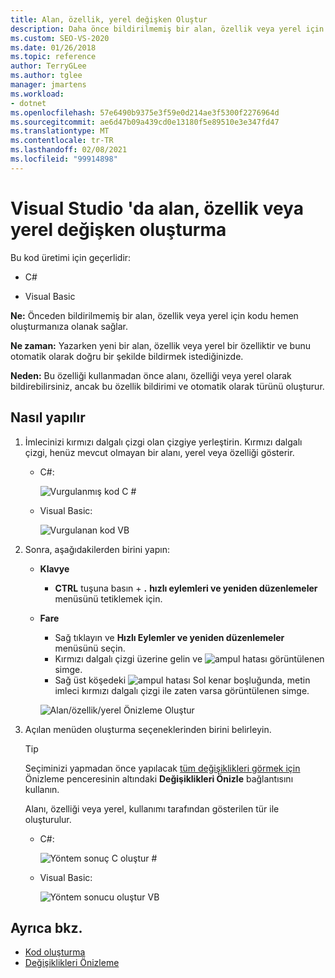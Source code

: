 ```yaml
---
title: Alan, özellik, yerel değişken Oluştur
description: Daha önce bildirilmemiş bir alan, özellik veya yerel için kod oluşturmak üzere hızlı eylemler ve yeniden düzenlemeler menüsünü nasıl kullanacağınızı öğrenin.
ms.custom: SEO-VS-2020
ms.date: 01/26/2018
ms.topic: reference
author: TerryGLee
ms.author: tglee
manager: jmartens
ms.workload:
- dotnet
ms.openlocfilehash: 57e6490b9375e3f59e0d214ae3f5300f2276964d
ms.sourcegitcommit: ae6d47b09a439cd0e13180f5e89510e3e347fd47
ms.translationtype: MT
ms.contentlocale: tr-TR
ms.lasthandoff: 02/08/2021
ms.locfileid: "99914898"
---
```

# <a name="generate-a-field-property-or-local-variable-in-visual-studio"></a>Visual Studio 'da alan, özellik veya yerel değişken oluşturma

Bu kod üretimi için geçerlidir:

- C#

- Visual Basic

**Ne:** Önceden bildirilmemiş bir alan, özellik veya yerel için kodu hemen oluşturmanıza olanak sağlar.

**Ne zaman:** Yazarken yeni bir alan, özellik veya yerel bir özelliktir ve bunu otomatik olarak doğru bir şekilde bildirmek istediğinizde.

**Neden:** Bu özelliği kullanmadan önce alanı, özelliği veya yerel olarak bildirebilirsiniz, ancak bu özellik bildirimi ve otomatik olarak türünü oluşturur.

## <a name="how-to"></a>Nasıl yapılır

1. İmlecinizi kırmızı dalgalı çizgi olan çizgiye yerleştirin. Kırmızı dalgalı çizgi, henüz mevcut olmayan bir alanı, yerel veya özelliği gösterir.

   - C#:

       ![Vurgulanmış kod C #](media/field-highlight-cs.png)

   - Visual Basic:

       ![Vurgulanan kod VB](media/field-highlight-vb.png)

2. Sonra, aşağıdakilerden birini yapın:

   - **Klavye**
      - **CTRL** tuşuna basın + **.** **hızlı eylemleri ve yeniden düzenlemeler** menüsünü tetiklemek için.
   - **Fare**
      - Sağ tıklayın ve **Hızlı Eylemler ve yeniden düzenlemeler** menüsünü seçin.
      - Kırmızı dalgalı çizgi üzerine gelin ve ![ampul hatası](media/error-bulb.png) görüntülenen simge.
      - Sağ üst köşedeki ![ampul hatası](media/error-bulb.png) Sol kenar boşluğunda, metin imleci kırmızı dalgalı çizgi ile zaten varsa görüntülenen simge.

      ![Alan/özellik/yerel Önizleme Oluştur](media/field-preview-cs.png)

3. Açılan menüden oluşturma seçeneklerinden birini belirleyin.

   > [!TIP]
   > Seçiminizi yapmadan önce yapılacak [tüm değişiklikleri görmek için](../../ide/preview-changes.md) Önizleme penceresinin altındaki **Değişiklikleri Önizle** bağlantısını kullanın.

   Alanı, özelliği veya yerel, kullanımı tarafından gösterilen tür ile oluşturulur.

   - C#:

       ![Yöntem sonuç C oluştur #](media/field-result-cs.png)

   - Visual Basic:

       ![Yöntem sonucu oluştur VB](media/field-result-vb.png)

## <a name="see-also"></a>Ayrıca bkz.

- [Kod oluşturma](../code-generation-in-visual-studio.md)
- [Değişiklikleri Önizleme](../../ide/preview-changes.md)
